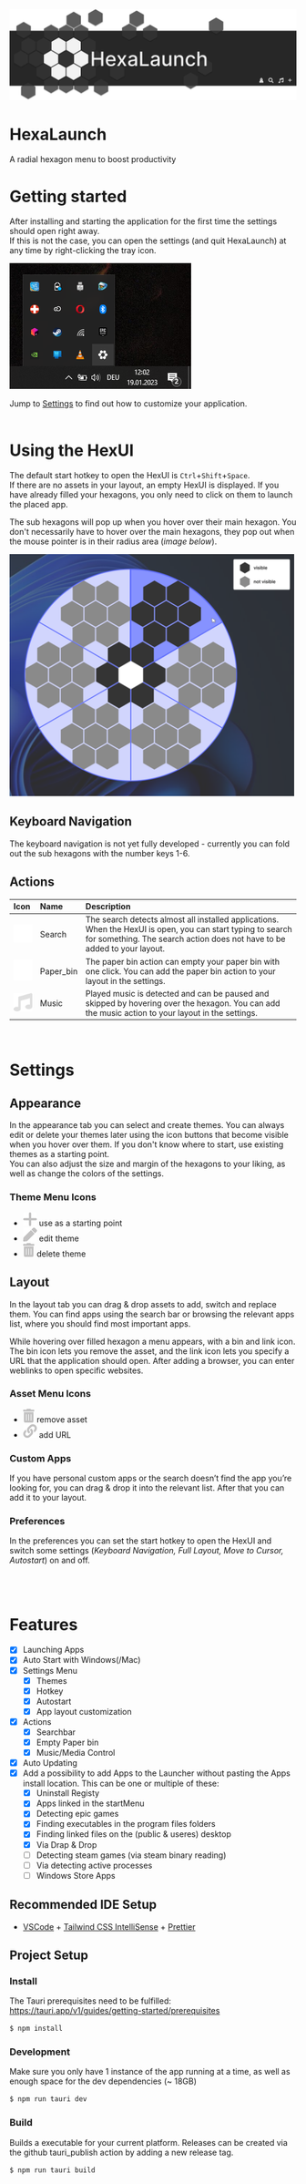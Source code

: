 ![systemTray](img/header2.svg)

# HexaLaunch

A radial hexagon menu to boost productivity

# Getting started

After installing and starting the application for the first time the settings should open right away.  
If this is not the case, you can open the settings (and quit HexaLaunch) at any time by right-clicking the tray icon.

![systemTray](img/systemTray2.PNG)

Jump to [Settings](#settings) to find out how to customize your application.  
<br>

# Using the HexUI

The default start hotkey to open the HexUI is `Ctrl`+`Shift`+`Space`.  
If there are no assets in your layout, an empty HexUI is displayed. If you have already filled your hexagons, you only need to click on them to launch the placed app.

The sub hexagons will pop up when you hover over their main hexagon. You don't necessarily have to hover over the main hexagons, they pop out when the mouse pointer is in their radius area (_image below_).

<!-- ![hoverRadiants](img/hoverRadiants.svg)  -->

<img src="img/hoverRadiants.png" alt="hoverRadiants" width="500px"/>

## Keyboard Navigation

The keyboard navigation is not yet fully developed - currently you can fold out the sub hexagons with the number keys 1-6.

## Actions

| Icon                           | Name      | Description                                                                                                                                                                             |
| :----------------------------- | :-------- | :-------------------------------------------------------------------------------------------------------------------------------------------------------------------------------------- |
| ![Search](img/search.svg)      | Search    | The search detects almost all installed applications. When the HexUI is open, you can start typing to search for something. The search action does not have to be added to your layout. |
| ![Paper bin](img/paperBin.svg) | Paper_bin | The paper bin action can empty your paper bin with one click. You can add the paper bin action to your layout in the settings.                                                          |
| ![Music](img/music.svg)        | Music     | Played music is detected and can be paused and skipped by hovering over the hexagon. You can add the music action to your layout in the settings.                                       |

<br>

# Settings

## Appearance

In the appearance tab you can select and create themes. You can always edit or delete your themes later using the icon buttons that become visible when you hover over them. If you don't know where to start, use existing themes as a starting point.  
You can also adjust the size and margin of the hexagons to your liking, as well as change the colors of the settings.

### Theme Menu Icons

- ![startingPoint](img/plus.svg) use as a starting point
- ![editTheme](img/pen.svg) edit theme
- ![deleteTheme](img/deleteTheme.svg) delete theme

## Layout

In the layout tab you can drag & drop assets to add, switch and replace them. You can find apps using the search bar or browsing the relevant apps list, where you should find most important apps.

While hovering over filled hexagon a menu appears, with a bin and link icon. The bin icon lets you remove the asset, and the link icon lets you specify a URL that the application should open. After adding a browser, you can enter weblinks to open specific websites.

### Asset Menu Icons

- ![removeAsset](img/deleteTheme.svg) remove asset
- ![addURL](img/link.svg) add URL

### Custom Apps

If you have personal custom apps or the search doesn’t find the app you’re looking for, you can drag & drop it into the relevant list. After that you can add it to your layout.

<!-- It doesn't necesarily have to be an .exe, any file or folder should work. -->

### Preferences

In the preferences you can set the start hotkey to open the HexUI and switch some settings (_Keyboard Navigation, Full Layout, Move to Cursor, Autostart_) on and off.

<br><br>

# Features

- [x] Launching Apps
- [x] Auto Start with Windows(/Mac)
- [x] Settings Menu
  - [x] Themes
  - [x] Hotkey
  - [x] Autostart
  - [x] App layout customization
- [x] Actions
  - [x] Searchbar
  - [x] Empty Paper bin
  - [x] Music/Media Control
- [x] Auto Updating
- [x] Add a possibility to add Apps to the Launcher without pasting the Apps install location. This can be one or multiple of these:
  - [x] Uninstall Registy
  - [x] Apps linked in the startMenu
  - [x] Detecting epic games
  - [x] Finding executables in the program files folders
  - [x] Finding linked files on the (public & useres) desktop
  - [x] Via Drap & Drop
  - [ ] Detecting steam games (via steam binary reading)
  - [ ] Via detecting active processes
  - [ ] Windows Store Apps

## Recommended IDE Setup

- [VSCode](https://code.visualstudio.com/) + [Tailwind CSS IntelliSense](https://marketplace.visualstudio.com/items?itemName=bradlc.vscode-tailwindcss) + [Prettier](https://marketplace.visualstudio.com/items?itemName=esbenp.prettier-vscode)

## Project Setup

### Install

The Tauri prerequisites need to be fulfilled: https://tauri.app/v1/guides/getting-started/prerequisites

```bash
$ npm install
```

### Development

Make sure you only have 1 instance of the app running at a time, as well as enough space for the dev dependencies (~ 18GB)

```bash
$ npm run tauri dev
```

### Build

Builds a executable for your current platform. Releases can be created via the github tauri_publish action by adding a new release tag.

```bash
$ npm run tauri build
```
